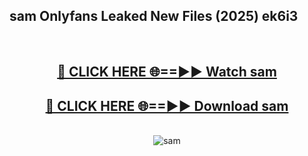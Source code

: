 <h2>sam Onlyfans Leaked New Files (2025) ek6i3</h2>
<br>
<div align="center">
<h2><a href="https://mediafiles.top/sam&ref=git" rel="nofollow">🔴 CLICK HERE 🌐==►► Watch sam</a></h2>
<h2><a href="https://mediafiles.top/sam&ref=git" rel="nofollow">🔴 CLICK HERE 🌐==►► Download sam</a></h2>
<br>
<a href="https://mediafiles.top/sam&ref=git" rel="nofollow" data-target="animated-image.originalLink"><img src="https://i.ibb.co.com/xMMVF88/686577567.gif" alt="sam" style="max-width: 100%; display: inline-block;" data-target="animated-image.originalImage"></a>
</div>
<br>
<br>